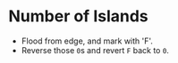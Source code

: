 # Number of Islands

* Flood from edge, and mark with 'F'.
* Reverse those `0`s and revert `F` back to `0`. 
